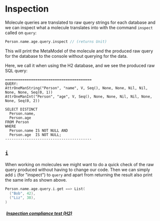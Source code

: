 # Inspection

Molecule queries are translated to raw query strings for each database and we can inspect what a molecule translates into with the command `inspect` called on `query`:

```scala
Person.name.age.query.inspect // (returns Unit)
```

This will print the MetaModel of the molecule and the produced raw query for the database to the console without querying for the data.

Here, we call it when using the H2 database, and we see the produced raw SQL query: 

```
========================================
QUERY:
AttrOneManString("Person", "name", V, Seq(), None, None, Nil, Nil, None, None, Seq(0, 1))
AttrOneManInt("Person", "age", V, Seq(), None, None, Nil, Nil, None, None, Seq(0, 2))

SELECT DISTINCT
  Person.name,
  Person.age
FROM Person
WHERE
  Person.name IS NOT NULL AND
  Person.age  IS NOT NULL;
----------------------------------------
```


## `i`

When working on molecules we might want to do a quick check of the raw query produced without having to change our code. Then we can simply add `i` (for "inspect") to `query` and apart from returning the result also print the same info as shown above.

```scala
Person.name.age.query.i.get ==> List(
  ("Bob", 42),
  ("Liz", 38),
)
```



##### [<i class="fas fa-handshake" style="margin-right: 4px;"></i> Inspection compliance test (H2)](https://github.com/scalamolecule/molecule/blob/main/db/h2/shared/src/test/scala/molecule/db/h2/compliance/inspection/Inspect.scala)